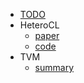 
- [TODO](TODO.md)
- HeteroCL
  - [paper](heterocl_paper.md)
  - [code](heterocl_code.md)
- TVM
  - [summary](tvm.md)

